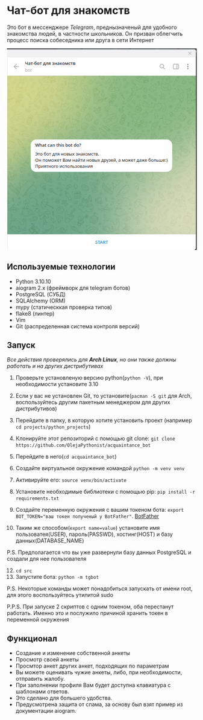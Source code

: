 # Чат-бот для знакомств

Это бот в мессенджере *Telegram*, 
преднызначеный для удобного знакомства людей, в частности школьников. 
Он призван облегчить процесс поиска собеседника или друга в сети Интернет

![screenshot](screenshots/start.png)

## Используемые технологии

* Python 3.10.10
* aiogram 2.x (фреймворк для telegram ботов)
* PostgreSQL (СУБД)
* SQLAlchemy (ORM)
* mypy (статическкая проверка типов)
* flake8 (линтер)
* Vim
* Git (распределенная система контроля версий)

## Запуск
*Все действия проверялись для **Arch Linux**, но они также должны работать и на других дистрибутивах*
1. Проверьте установленую версию python(`python -V`), при необходимости установите 3.10
2. Если у вас не установлен Git, то установите(`pacman -S git` для Arch, воспользуйтесь другим пакетным менеджером для других дистрибутивов)
3. Перейдите в папку, в которую хотите установить проект (например `cd projects/python_projects`)
4. Клонируйте этот репозиторий с помощью git clone: `git clone https://github.com/OlejaPythonist/acquaintance_bot`
5. Перейдите в него(`cd acquaintance_bot`)
6. Создайте виртуальное окружение командой `python -m venv venv`
7. Активируйте его: `source venv/bin/activate` 
8. Установите необходимые библиотеки с помощью pip: `pip install -r requirements.txt`
9. Создайте переменную окружения с вашим токеном бота: `export BOT_TOKEN="ваш токен полученый у BotFather"`.
 <a href="https://t.me/BotFather">BotFather</a>

10. Таким же способом(`export name=value`) установите имя пользоватея(USER), пароль(PASSWD), хостинг(HOST) и базу данных(DATABASE_NAME)

P.S. Предполагается что вы уже развернули базу данных PostgreSQL и создали для нее пользователя

12. `cd src`
13. Запустите бота: `python -m tgbot`

P.S. 
Некоторые команды может понадобиться запускать от имени root, для этого воспользуйтесь утилитой sudo

P.P.S. 
При запуске 2 скриптов с одним токеном, оба перестанут работать. Именно это и послужило причиной хранить 
токен в переменной окружения

## Функционал
* Создание и изменение собственной анкеты
* Просмотр своей анкеты
* Просмтор анкет других анкет, подходящих по параметрам
* Вы можете оценивать чужие анкеты, либо, при необходимости, отправить жалобу.
* При заполнении профиля Вам будет доступна клавиатура с шаблонами ответов.
* Это сделано для большего удобства.
* Предусмотрена защита от спама, за основу был взят пример из документации aiogram.
